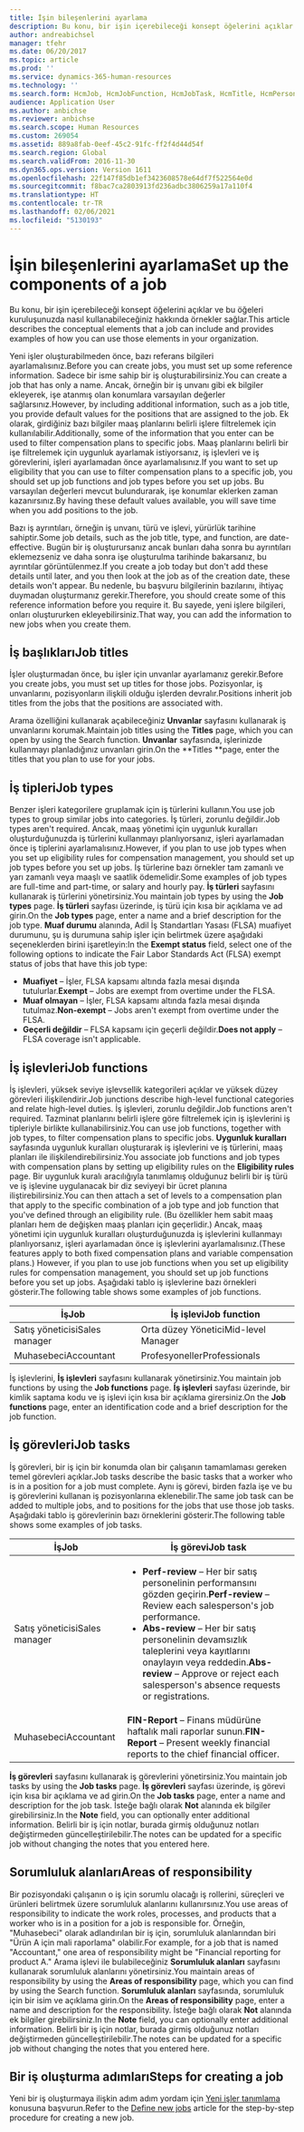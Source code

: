 ```yaml
---
title: İşin bileşenlerini ayarlama
description: Bu konu, bir işin içerebileceği konsept öğelerini açıklar ve bu öğeleri kuruluşunuzda nasıl kullanabileceğiniz hakkında örnekler sağlar.
author: andreabichsel
manager: tfehr
ms.date: 06/20/2017
ms.topic: article
ms.prod: ''
ms.service: dynamics-365-human-resources
ms.technology: ''
ms.search.form: HcmJob, HcmJobFunction, HcmJobTask, HcmTitle, HcmPersonnelManagementWorkspace
audience: Application User
ms.author: anbichse
ms.reviewer: anbichse
ms.search.scope: Human Resources
ms.custom: 269054
ms.assetid: 889a8fab-0eef-45c2-91fc-ff2f4d44d54f
ms.search.region: Global
ms.search.validFrom: 2016-11-30
ms.dyn365.ops.version: Version 1611
ms.openlocfilehash: 22f147f85db1ef3423608578e64df7f522564e0d
ms.sourcegitcommit: f8bac7ca2803913fd236adbc3806259a17a110f4
ms.translationtype: HT
ms.contentlocale: tr-TR
ms.lasthandoff: 02/06/2021
ms.locfileid: "5130193"
---
```

# <a name="set-up-the-components-of-a-job"></a><span data-ttu-id="bf8ec-103">İşin bileşenlerini ayarlama</span><span class="sxs-lookup"><span data-stu-id="bf8ec-103">Set up the components of a job</span></span>

<span data-ttu-id="bf8ec-104">Bu konu, bir işin içerebileceği konsept öğelerini açıklar ve bu öğeleri kuruluşunuzda nasıl kullanabileceğiniz hakkında örnekler sağlar.</span><span class="sxs-lookup"><span data-stu-id="bf8ec-104">This article describes the conceptual elements that a job can include and provides examples of how you can use those elements in your organization.</span></span> 

<span data-ttu-id="bf8ec-105">Yeni işler oluşturabilmeden önce, bazı referans bilgileri ayarlamalısınız.</span><span class="sxs-lookup"><span data-stu-id="bf8ec-105">Before you can create jobs, you must set up some reference information.</span></span> <span data-ttu-id="bf8ec-106">Sadece bir isme sahip bir iş oluşturabilirsiniz.</span><span class="sxs-lookup"><span data-stu-id="bf8ec-106">You can create a job that has only a name.</span></span> <span data-ttu-id="bf8ec-107">Ancak, örneğin bir iş unvanı gibi ek bilgiler ekleyerek, işe atanmış olan konumlara varsayılan değerler sağlarsınız.</span><span class="sxs-lookup"><span data-stu-id="bf8ec-107">However, by including additional information, such as a job title, you provide default values for the positions that are assigned to the job.</span></span> <span data-ttu-id="bf8ec-108">Ek olarak, girdiğiniz bazı bilgiler maaş planlarını belirli işlere filtrelemek için kullanılabilir.</span><span class="sxs-lookup"><span data-stu-id="bf8ec-108">Additionally, some of the information that you enter can be used to filter compensation plans to specific jobs.</span></span> <span data-ttu-id="bf8ec-109">Maaş planlarını belirli bir işe filtrelemek için uygunluk ayarlamak istiyorsanız, iş işlevleri ve iş görevlerini, işleri ayarlamadan önce ayarlamalısınız.</span><span class="sxs-lookup"><span data-stu-id="bf8ec-109">If you want to set up eligibility that you can use to filter compensation plans to a specific job, you should set up job functions and job types before you set up jobs.</span></span> <span data-ttu-id="bf8ec-110">Bu varsayılan değerleri mevcut bulundurarak, işe konumlar eklerken zaman kazanırsınız.</span><span class="sxs-lookup"><span data-stu-id="bf8ec-110">By having these default values available, you will save time when you add positions to the job.</span></span> 

<span data-ttu-id="bf8ec-111">Bazı iş ayrıntıları, örneğin iş unvanı, türü ve işlevi, yürürlük tarihine sahiptir.</span><span class="sxs-lookup"><span data-stu-id="bf8ec-111">Some job details, such as the job title, type, and function, are date-effective.</span></span> <span data-ttu-id="bf8ec-112">Bugün bir iş oluşturursanız ancak bunları daha sonra bu ayrıntıları eklemezseniz ve daha sonra işe oluşturulma tarihinde bakarsanız, bu ayrıntılar görüntülenmez.</span><span class="sxs-lookup"><span data-stu-id="bf8ec-112">If you create a job today but don't add these details until later, and you then look at the job as of the creation date, these details won't appear.</span></span> <span data-ttu-id="bf8ec-113">Bu nedenle, bu başvuru bilgilerinin bazılarını, ihtiyaç duymadan oluşturmanız gerekir.</span><span class="sxs-lookup"><span data-stu-id="bf8ec-113">Therefore, you should create some of this reference information before you require it.</span></span> <span data-ttu-id="bf8ec-114">Bu sayede, yeni işlere bilgileri, onları oluştururken ekleyebilirsiniz.</span><span class="sxs-lookup"><span data-stu-id="bf8ec-114">That way, you can add the information to new jobs when you create them.</span></span>

## <a name="job-titles"></a><span data-ttu-id="bf8ec-115">İş başlıkları</span><span class="sxs-lookup"><span data-stu-id="bf8ec-115">Job titles</span></span>
<span data-ttu-id="bf8ec-116">İşler oluşturmadan önce, bu işler için unvanlar ayarlamanız gerekir.</span><span class="sxs-lookup"><span data-stu-id="bf8ec-116">Before you create jobs, you must set up titles for those jobs.</span></span> <span data-ttu-id="bf8ec-117">Pozisyonlar, iş unvanlarını, pozisyonların ilişkili olduğu işlerden devralır.</span><span class="sxs-lookup"><span data-stu-id="bf8ec-117">Positions inherit job titles from the jobs that the positions are associated with.</span></span> 

<span data-ttu-id="bf8ec-118">Arama özelliğini kullanarak açabileceğiniz **Unvanlar** sayfasını kullanarak iş unvanlarını korumak.</span><span class="sxs-lookup"><span data-stu-id="bf8ec-118">Maintain job titles using the **Titles** page, which you can open by using the Search function.</span></span> <span data-ttu-id="bf8ec-119">**Unvanlar** sayfasında, işlerinizde kullanmayı planladığınız unvanları girin.</span><span class="sxs-lookup"><span data-stu-id="bf8ec-119">On the \*\*Titles \*\*page, enter the titles that you plan to use for your jobs.</span></span>

## <a name="job-types"></a><span data-ttu-id="bf8ec-120">İş tipleri</span><span class="sxs-lookup"><span data-stu-id="bf8ec-120">Job types</span></span>
<span data-ttu-id="bf8ec-121">Benzer işleri kategorilere gruplamak için iş türlerini kullanın.</span><span class="sxs-lookup"><span data-stu-id="bf8ec-121">You use job types to group similar jobs into categories.</span></span> <span data-ttu-id="bf8ec-122">İş türleri, zorunlu değildir.</span><span class="sxs-lookup"><span data-stu-id="bf8ec-122">Job types aren't required.</span></span> <span data-ttu-id="bf8ec-123">Ancak, maaş yönetimi için uygunluk kuralları oluşturduğunuzda iş türlerini kullanmayı planlıyorsanız, işleri ayarlamadan önce iş tiplerini ayarlamalısınız.</span><span class="sxs-lookup"><span data-stu-id="bf8ec-123">However, if you plan to use job types when you set up eligibility rules for compensation management, you should set up job types before you set up jobs.</span></span> <span data-ttu-id="bf8ec-124">İş türlerine bazı örnekler tam zamanlı ve yarı zamanlı veya maaşlı ve saatlik ödemelidir.</span><span class="sxs-lookup"><span data-stu-id="bf8ec-124">Some examples of job types are full-time and part-time, or salary and hourly pay.</span></span> <span data-ttu-id="bf8ec-125">**İş türleri** sayfasını kullanarak iş türlerini yönetirsiniz.</span><span class="sxs-lookup"><span data-stu-id="bf8ec-125">You maintain job types by using the **Job types** page.</span></span> <span data-ttu-id="bf8ec-126">**İş türleri** sayfası üzerinde, iş türü için kısa bir açıklama ve ad girin.</span><span class="sxs-lookup"><span data-stu-id="bf8ec-126">On the **Job types** page, enter a name and a brief description for the job type.</span></span> <span data-ttu-id="bf8ec-127">**Muaf durumu** alanında, Adil İş Standartları Yasası (FLSA) muafiyet durumunu, şu iş durumuna sahip işler için belirtmek üzere aşağıdaki seçeneklerden birini işaretleyin:</span><span class="sxs-lookup"><span data-stu-id="bf8ec-127">In the **Exempt status** field, select one of the following options to indicate the Fair Labor Standards Act (FLSA) exempt status of jobs that have this job type:</span></span>

-   <span data-ttu-id="bf8ec-128">**Muafiyet** – İşler, FLSA kapsamı altında fazla mesai dışında tutulurlar.</span><span class="sxs-lookup"><span data-stu-id="bf8ec-128">**Exempt** – Jobs are exempt from overtime under the FLSA.</span></span>
-   <span data-ttu-id="bf8ec-129">**Muaf olmayan** – İşler, FLSA kapsamı altında fazla mesai dışında tutulmaz.</span><span class="sxs-lookup"><span data-stu-id="bf8ec-129">**Non-exempt** – Jobs aren't exempt from overtime under the FLSA.</span></span>
-   <span data-ttu-id="bf8ec-130">**Geçerli değildir** – FLSA kapsamı için geçerli değildir.</span><span class="sxs-lookup"><span data-stu-id="bf8ec-130">**Does not apply** – FLSA coverage isn't applicable.</span></span>

## <a name="job-functions"></a><span data-ttu-id="bf8ec-131">İş işlevleri</span><span class="sxs-lookup"><span data-stu-id="bf8ec-131">Job functions</span></span>
<span data-ttu-id="bf8ec-132">İş işlevleri, yüksek seviye işlevsellik kategorileri açıklar ve yüksek düzey görevleri ilişkilendirir.</span><span class="sxs-lookup"><span data-stu-id="bf8ec-132">Job junctions describe high-level functional categories and relate high-level duties.</span></span> <span data-ttu-id="bf8ec-133">İş işlevleri, zorunlu değildir.</span><span class="sxs-lookup"><span data-stu-id="bf8ec-133">Job functions aren't required.</span></span> <span data-ttu-id="bf8ec-134">Tazminat planlarını belirli işlere göre filtrelemek için iş işlevlerini iş tipleriyle birlikte kullanabilirsiniz.</span><span class="sxs-lookup"><span data-stu-id="bf8ec-134">You can use job functions, together with job types, to filter compensation plans to specific jobs.</span></span> <span data-ttu-id="bf8ec-135">**Uygunluk kuralları** sayfasında uygunluk kuralları oluşturarak iş işlevlerini ve iş türlerini, maaş planları ile ilişkilendirebilirsiniz.</span><span class="sxs-lookup"><span data-stu-id="bf8ec-135">You associate job functions and job types with compensation plans by setting up eligibility rules on the **Eligibility rules** page.</span></span> <span data-ttu-id="bf8ec-136">Bir uygunluk kuralı aracılığıyla tanımlamış olduğunuz belirli bir iş türü ve iş işlevine uygulanacak bir diz seviyeyi bir ücret planına iliştirebilirsiniz.</span><span class="sxs-lookup"><span data-stu-id="bf8ec-136">You can then attach a set of levels to a compensation plan that apply to the specific combination of a job type and job function that you've defined through an eligibility rule.</span></span> <span data-ttu-id="bf8ec-137">(Bu özellikler hem sabit maaş planları hem de değişken maaş planları için geçerlidir.) Ancak, maaş yönetimi için uygunluk kuralları oluşturduğunuzda iş işlevlerini kullanmayı planlıyorsanız, işleri ayarlamadan önce iş işlevlerini ayarlamalısınız.</span><span class="sxs-lookup"><span data-stu-id="bf8ec-137">(These features apply to both fixed compensation plans and variable compensation plans.) However, if you plan to use job functions when you set up eligibility rules for compensation management, you should set up job functions before you set up jobs.</span></span> <span data-ttu-id="bf8ec-138">Aşağıdaki tablo iş işlevlerine bazı örnekleri gösterir.</span><span class="sxs-lookup"><span data-stu-id="bf8ec-138">The following table shows some examples of job functions.</span></span>

| <span data-ttu-id="bf8ec-139">İş</span><span class="sxs-lookup"><span data-stu-id="bf8ec-139">Job</span></span>           | <span data-ttu-id="bf8ec-140">İş işlevi</span><span class="sxs-lookup"><span data-stu-id="bf8ec-140">Job function</span></span>         |
|---------------|----------------------|
| <span data-ttu-id="bf8ec-141">Satış yöneticisi</span><span class="sxs-lookup"><span data-stu-id="bf8ec-141">Sales manager</span></span> | <span data-ttu-id="bf8ec-142">Orta düzey Yönetici</span><span class="sxs-lookup"><span data-stu-id="bf8ec-142">Mid-level Manager</span></span>    |
| <span data-ttu-id="bf8ec-143">Muhasebeci</span><span class="sxs-lookup"><span data-stu-id="bf8ec-143">Accountant</span></span>    | <span data-ttu-id="bf8ec-144">Profesyoneller</span><span class="sxs-lookup"><span data-stu-id="bf8ec-144">Professionals</span></span>        |

<span data-ttu-id="bf8ec-145">İş işlevlerini, **İş işlevleri** sayfasını kullanarak yönetirsiniz.</span><span class="sxs-lookup"><span data-stu-id="bf8ec-145">You maintain job functions by using the **Job functions** page.</span></span> <span data-ttu-id="bf8ec-146">**İş işlevleri** sayfası üzerinde, bir kimlik saptama kodu ve iş işlevi için kısa bir açıklama girersiniz.</span><span class="sxs-lookup"><span data-stu-id="bf8ec-146">On the **Job functions** page, enter an identification code and a brief description for the job function.</span></span>

## <a name="job-tasks"></a><span data-ttu-id="bf8ec-147">İş görevleri</span><span class="sxs-lookup"><span data-stu-id="bf8ec-147">Job tasks</span></span>
<span data-ttu-id="bf8ec-148">İş görevleri, bir iş için bir konumda olan bir çalışanın tamamlaması gereken temel görevleri açıklar.</span><span class="sxs-lookup"><span data-stu-id="bf8ec-148">Job tasks describe the basic tasks that a worker who is in a position for a job must complete.</span></span> <span data-ttu-id="bf8ec-149">Aynı iş görevi, birden fazla işe ve bu iş görevlerini kullanan iş pozisyonlarına eklenebilir.</span><span class="sxs-lookup"><span data-stu-id="bf8ec-149">The same job task can be added to multiple jobs, and to positions for the jobs that use those job tasks.</span></span> <span data-ttu-id="bf8ec-150">Aşağıdaki tablo iş görevlerinin bazı örneklerini gösterir.</span><span class="sxs-lookup"><span data-stu-id="bf8ec-150">The following table shows some examples of job tasks.</span></span>

<table>
<thead>
<tr class="header">
<th><span data-ttu-id="bf8ec-151">İş</span><span class="sxs-lookup"><span data-stu-id="bf8ec-151">Job</span></span></th>
<th><span data-ttu-id="bf8ec-152">İş görevi</span><span class="sxs-lookup"><span data-stu-id="bf8ec-152">Job task</span></span></th>
</tr>
</thead>
<tbody>
<tr class="odd">
<td><span data-ttu-id="bf8ec-153">Satış yöneticisi</span><span class="sxs-lookup"><span data-stu-id="bf8ec-153">Sales manager</span></span></td>
<td><ul>
<li><span data-ttu-id="bf8ec-154"><strong>Perf-review</strong> – Her bir satış personelinin performansını gözden geçirin.</span><span class="sxs-lookup"><span data-stu-id="bf8ec-154"><strong>Perf-review</strong> – Review each salesperson&#39;s job performance.</span></span></li>
<li><span data-ttu-id="bf8ec-155"><strong>Abs-review</strong> – Her bir satış personelinin devamsızlık taleplerini veya kayıtlarını onaylayın veya reddedin.</span><span class="sxs-lookup"><span data-stu-id="bf8ec-155"><strong>Abs-review</strong> – Approve or reject each salesperson&#39;s absence requests or registrations.</span></span></li>
</ul></td>
</tr>
<tr class="even">
<td><span data-ttu-id="bf8ec-156">Muhasebeci</span><span class="sxs-lookup"><span data-stu-id="bf8ec-156">Accountant</span></span></td>
<td><span data-ttu-id="bf8ec-157"><strong>FIN-Report</strong> – Finans müdürüne haftalık mali raporlar sunun.</span><span class="sxs-lookup"><span data-stu-id="bf8ec-157"><strong>FIN-Report</strong> – Present weekly financial reports to the chief financial officer.</span></span></td>
</tr>
</tbody>
</table>

<span data-ttu-id="bf8ec-158">**İş görevleri** sayfasını kullanarak iş görevlerini yönetirsiniz.</span><span class="sxs-lookup"><span data-stu-id="bf8ec-158">You maintain job tasks by using the **Job tasks** page.</span></span> <span data-ttu-id="bf8ec-159">**İş görevleri** sayfası üzerinde, iş görevi için kısa bir açıklama ve ad girin.</span><span class="sxs-lookup"><span data-stu-id="bf8ec-159">On the **Job tasks** page, enter a name and description for the job task.</span></span> <span data-ttu-id="bf8ec-160">İsteğe bağlı olarak **Not** alanında ek bilgiler girebilirsiniz.</span><span class="sxs-lookup"><span data-stu-id="bf8ec-160">In the **Note** field, you can optionally enter additional information.</span></span> <span data-ttu-id="bf8ec-161">Belirli bir iş için notlar, burada girmiş olduğunuz notları değiştirmeden güncelleştirilebilir.</span><span class="sxs-lookup"><span data-stu-id="bf8ec-161">The notes can be updated for a specific job without changing the notes that you entered here.</span></span>

## <a name="areas-of-responsibility"></a><span data-ttu-id="bf8ec-162">Sorumluluk alanları</span><span class="sxs-lookup"><span data-stu-id="bf8ec-162">Areas of responsibility</span></span>
<span data-ttu-id="bf8ec-163">Bir pozisyondaki çalışanın o iş için sorumlu olacağı iş rollerini, süreçleri ve ürünleri belirtmek üzere sorumluluk alanlarını kullanırsınız.</span><span class="sxs-lookup"><span data-stu-id="bf8ec-163">You use areas of responsibility to indicate the work roles, processes, and products that a worker who is in a position for a job is responsible for.</span></span> <span data-ttu-id="bf8ec-164">Örneğin, "Muhasebeci" olarak adlandırılan bir iş için, sorumluluk alanlarından biri "Ürün A için mali raporlama" olabilir.</span><span class="sxs-lookup"><span data-stu-id="bf8ec-164">For example, for a job that is named "Accountant," one area of responsibility might be "Financial reporting for product A."</span></span> <span data-ttu-id="bf8ec-165">Arama işlevi ile bulabileceğiniz **Sorumluluk alanları** sayfasını kullanarak sorumluluk alanlarını yönetirsiniz.</span><span class="sxs-lookup"><span data-stu-id="bf8ec-165">You maintain areas of responsibility by using the **Areas of responsibility** page, which you can find by using the Search function.</span></span> <span data-ttu-id="bf8ec-166">**Sorumluluk alanları** sayfasında, sorumluluk için bir isim ve açıklama girin.</span><span class="sxs-lookup"><span data-stu-id="bf8ec-166">On the **Areas of responsibility** page, enter a name and description for the responsibility.</span></span> <span data-ttu-id="bf8ec-167">İsteğe bağlı olarak **Not** alanında ek bilgiler girebilirsiniz.</span><span class="sxs-lookup"><span data-stu-id="bf8ec-167">In the **Note** field, you can optionally enter additional information.</span></span> <span data-ttu-id="bf8ec-168">Belirli bir iş için notlar, burada girmiş olduğunuz notları değiştirmeden güncelleştirilebilir.</span><span class="sxs-lookup"><span data-stu-id="bf8ec-168">The notes can be updated for a specific job without changing the notes that you entered here.</span></span>

## <a name="steps-for-creating-a-job"></a><span data-ttu-id="bf8ec-169">Bir iş oluşturma adımları</span><span class="sxs-lookup"><span data-stu-id="bf8ec-169">Steps for creating a job</span></span>
<span data-ttu-id="bf8ec-170">Yeni bir iş oluşturmaya ilişkin adım adım yordam için [Yeni işler tanımlama](../fin-and-ops/hr/tasks/define-new-jobs.md) konusuna başvurun.</span><span class="sxs-lookup"><span data-stu-id="bf8ec-170">Refer to the [Define new jobs](../fin-and-ops/hr/tasks/define-new-jobs.md) article for the step-by-step procedure for creating a new job.</span></span> 
